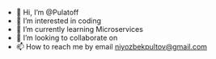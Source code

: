 - 👋 Hi, I’m @Pulatoff
- 👀 I’m interested in coding
- 🌱 I’m currently learning Microservices
- 💞️ I’m looking to collaborate on 
- 📫 How to reach me by email niyozbekpultov@gmail.com

<!---
Pulatoff/Pulatoff is a ✨ special ✨ repository because its `README.md` (this file) appears on your GitHub profile.
You can click the Preview link to take a look at your changes.
--->
